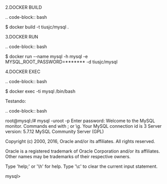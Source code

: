 2.DOCKER BUILD

.. code-block:: bash

  $ docker build -t tiusjc/mysql .

3.DOCKER RUN 

.. code-block:: bash

  $ docker run --name mysql -h mysql -e MYSQL_ROOT_PASSWORD=******* -d tiusjc/mysql

4.DOCKER EXEC

.. code-block:: bash

  $ docker exec -ti mysql /bin/bash

Testando:

.. code-block:: bash
  
  root@mysql:/# mysql -uroot -p
  Enter password: 
  Welcome to the MySQL monitor.  Commands end with ; or \g.
  Your MySQL connection id is 3
  Server version: 5.7.12 MySQL Community Server (GPL)

  Copyright (c) 2000, 2016, Oracle and/or its affiliates. All rights reserved.

  Oracle is a registered trademark of Oracle Corporation and/or its
  affiliates. Other names may be trademarks of their respective
  owners.

  Type 'help;' or '\h' for help. Type '\c' to clear the current input statement.

  mysql> 
